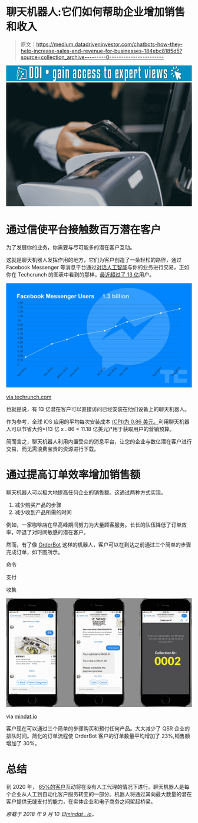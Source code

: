 # 聊天机器人:它们如何帮助企业增加销售和收入

> 原文：<https://medium.datadriveninvestor.com/chatbots-how-they-help-increase-sales-and-revenue-for-businesses-184ebc8185d5?source=collection_archive---------0----------------------->

[![](img/ed501a07be944a10dd9ca51446aedf39.png)](http://www.track.datadriveninvestor.com/1B9E)![](img/2c7acbc9505df120c9adf504d36cb984.png)

# **通过信使平台接触数百万潜在客户**

为了发展你的业务，你需要与尽可能多的潜在客户互动。

这就是聊天机器人发挥作用的地方，它们为客户创造了一条轻松的路径，通过 Facebook Messenger 等消息平台通过[对话人工智能](https://amzn.to/2Qlpc3p)与你的业务进行交易，正如你在 Techcrunch 的图表中看到的那样，[最近超过了 13 亿](https://techcrunch.com/2017/09/14/facebook-messenger-1-3-billionhttps://techcrunch.com/2017/09/14/facebook-messenger-1-3-billion/)用户。

![](img/4fafc98bfd8588932d2111a90d89e91b.png)

[via techrunch.com](https://techcrunch.com/2017/09/14/facebook-messenger-1-3-billion/)

也就是说，有 13 亿潜在客户可以直接访问已经安装在他们设备上的聊天机器人。

作为参考，全球 iOS 应用的平均每次安装成本 [(CPI)为 0.86 美元。](http://www.businessofapps.com/guide/cost-per-install/)利用聊天机器人可以节省大约*(13 亿 x . 86 = 11.18 亿美元)*用于获取用户的营销预算。

简而言之，聊天机器人利用内置受众的消息平台，让您的企业与数亿潜在客户进行交易，而无需浪费宝贵的资源进行下载。

# **通过提高订单效率增加销售额**

聊天机器人可以极大地提高任何企业的销售额。这通过两种方式实现。

1.  减少购买产品的步骤
2.  减少收到产品所需的时间

例如，一家咖啡店在早高峰期间努力为大量顾客服务。长长的队伍降低了订单效率，吓退了对时间敏感的潜在客户。

然而，有了像 [OrderBot](https://mindat.io/order-pay-pickup/) 这样的机器人，客户可以在到达之前通过三个简单的步骤完成订单，如下图所示。

命令

支付

收集

![](img/80b55e1fc93e207cdc7bfef9a8bae0a9.png)

via [mindat.io](https://mindat.io/order-pay-pickup/)

客户现在可以通过三个简单的步骤购买和预付任何产品。大大减少了 QSR 企业的排队时间。简化的订单流程使 OrderBot 客户的订单数量平均增加了 23%,销售额增加了 30%。

# **总结**

到 2020 年， [85%的客户](https://www.ibm.com/blogs/watson/2017/10/how-chatbots-reduce-customer-service-costs-by-30-percent/)互动将在没有人工代理的情况下进行。聊天机器人是每个企业从人工到自动化客户服务转变的一部分。机器人将通过其向最大数量的潜在客户提供无缝支付的能力，在实体企业和电子商务之间架起桥梁。

*原载于 2018 年 9 月 10 日*[*mindat . io*](https://mindat.io/2018/09/10/chatbots-how-they-can-help-increase-sales-and-revenue-for-businesses/)*。*